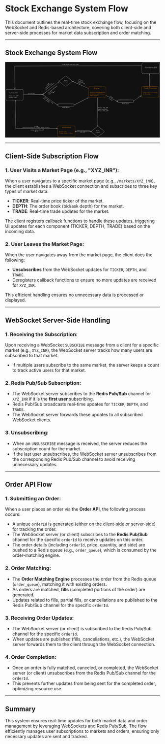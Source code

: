 # Stock Exchange System Flow

This document outlines the real-time stock exchange flow, focusing on the WebSocket and Redis-based architecture, covering both client-side and server-side processes for market data subscription and order matching.

---

## Stock Exchange System Flow

![Stock Exchange Flow](./exchange-client/public/images/StockExchange.png)

---

## Client-Side Subscription Flow

### 1. User Visits a Market Page (e.g., "XYZ_INR"):

When a user navigates to a specific market page (e.g., `/markets/XYZ_INR`), the client establishes a WebSocket connection and subscribes to three key types of market data:

- **TICKER**: Real-time price ticker of the market.
- **DEPTH**: The order book (bid/ask depth) for the market.
- **TRADE**: Real-time trade updates for the market.

The client registers callback functions to handle these updates, triggering UI updates for each component (TICKER, DEPTH, TRADE) based on the incoming data.

### 2. User Leaves the Market Page:

When the user navigates away from the market page, the client does the following:

- **Unsubscribes** from the WebSocket updates for `TICKER`, `DEPTH`, and `TRADE`.
- Deregisters callback functions to ensure no more updates are received for `XYZ_INR`.

This efficient handling ensures no unnecessary data is processed or displayed.

---

## WebSocket Server-Side Handling

### 1. Receiving the Subscription:

Upon receiving a WebSocket `SUBSCRIBE` message from a client for a specific market (e.g., `XYZ_INR`), the WebSocket server tracks how many users are subscribed to that market.

- If multiple users subscribe to the same market, the server keeps a count to track active users for that market.

### 2. Redis Pub/Sub Subscription:

- The WebSocket server subscribes to the **Redis Pub/Sub** channel for `XYZ_INR` if it is the **first user** subscribing.
- Redis Pub/Sub broadcasts real-time updates for `TICKER`, `DEPTH`, and `TRADE`.
- The WebSocket server forwards these updates to all subscribed WebSocket clients.

### 3. Unsubscribing:

- When an `UNSUBSCRIBE` message is received, the server reduces the subscription count for the market.
- If the last user unsubscribes, the WebSocket server unsubscribes from the corresponding Redis Pub/Sub channel to avoid receiving unnecessary updates.

---

## Order API Flow

### 1. Submitting an Order:

When a user places an order via the **Order API**, the following process occurs:

- A unique `orderId` is generated (either on the client-side or server-side) for tracking the order.
- The WebSocket server (or client) subscribes to the **Redis Pub/Sub** channel for the specific `orderId` to receive updates on this order.
- The order details (including `orderId`, price, quantity, and side) are pushed to a Redis queue (e.g., `order_queue`), which is consumed by the order-matching engine.

### 2. Order Matching:

- The **Order Matching Engine** processes the order from the Redis queue (`order_queue`), matching it with existing orders.
- As orders are matched, **fills** (completed portions of the order) are generated. 
- Updates related to fills, partial fills, or cancellations are published to the Redis Pub/Sub channel for the specific `orderId`.

### 3. Receiving Order Updates:

- The WebSocket server (or client) is subscribed to the Redis Pub/Sub channel for the specific `orderId`.
- When updates are published (fills, cancellations, etc.), the WebSocket server forwards them to the client through the WebSocket connection.

### 4. Order Completion:

- Once an order is fully matched, canceled, or completed, the WebSocket server (or client) unsubscribes from the Redis Pub/Sub channel for the `orderId`.
- This prevents further updates from being sent for the completed order, optimizing resource use.

---

## Summary

This system ensures real-time updates for both market data and order management by leveraging WebSockets and Redis Pub/Sub. The flow efficiently manages user subscriptions to markets and orders, ensuring only necessary updates are sent and tracked.